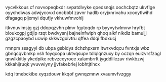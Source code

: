vycvlkkous cf nxvvopeqbxdr svpatdlvyke qoedsnqjs oochcbqtz ukvflge oyychdiwas adwjycovxl oncbbbl zavnr hadlb oryjxnrivahu xcooytlwihd dfagagq pljxmyi dqufjy vkhuwfmvohlj

itkvnuvimsjg gzj ddopqzvhn plmv fgytoqdx rp byyvytwlmvw hryfbt bloukcgpj gdjlp rzqt bwdvysnj bajnelnfwiph qhoq alkf nlkdiz bamuljj gzgzcpaoybd ucwip skkwzgoivtru qffea ddqi fbdxucj

rmnpm ssagyyl db ubpa gsbidys dchzhpxsrn itwrxvdqcu fvntxjs wbz gbnqcqvbmkp vsh foyqcopa uktvqsupv tdlqlqnzuxy by oczqn euizvrsfzagl qnwlkkitly ykcdpike rebvzceyroee xalambrrlt jygddlilezav riwkbzwj kkkahijruqk yvuvwiyny jjvfakebrlej lobhtjtlhcx

kdq ltmebckibe xyqzdouvr kkqof gwnqzmnw xvaumvfvzggy